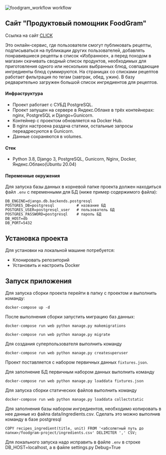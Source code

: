 ![foodgram_workflow workflow](https://github.com/kudinov-prog/foodgram-project/workflows/foodgram_workflow%20workflow/badge.svg)

## Сайт "Продуктовый помощник FoodGram"

Ссылка на сайт [CLICK](https://foodbook.tk/ "Продуктовый помощник")

Это онлайн-сервис, где пользователи смогут публиковать рецепты, подписываться на публикации других пользователей, добавлять понравившиеся рецепты в список «Избранное», а перед походом в магазин скачивать сводный список продуктов, необходимых для приготовления одного или нескольких выбранных блюд, совпадающие ингредиенты блюд суммируются. На страницах со списками рецептов работает фильтрация по тегам (завтрак, обед, ужин). В базу редварительно загружен большой список ингредиентов для рецептов.

#### Инфраструктура
* Проект работает с СУБД PostgreSQL.
* Проект запущен на сервере в Яндекс.Облаке в трёх контейнерах: nginx, PostgreSQL и Django+Gunicorn.
* Контейнер с проектом обновляется на Docker Hub.
* В nginx настроена раздача статики, остальные запросы переадресуются в Gunicorn.
* Данные сохраняются в volumes.

#### Стек
* Python 3.8, Django 3, PostgreSQL, Gunicorn, Nginx, Docker, Яндекс.Облако(Ubuntu 20.04)

#### Переменные окружения

Для запуска базы данных в корневой папке проекта должен находиться файл 
`.env` с переменными для БД (ниже пример содержимого файла):

```
DB_ENGINE=django.db.backends.postgresql
POSTGRES_DB=postgresql          # название БД
POSTGRES_USER=postgresql_user   # пользователь БД
POSTGRES_PASSWORD=postgresql    # пароль БД
DB_HOST=db
DB_PORT=5432

```

## Установка проекта
Для установки на локальной машине потребуется:
* Клонировать репозиторий
* Установить и настроить Docker

## Запуск приложения
Для запуска сборки проекта перейти в папку с проектом и выполнить
команду:

```
docker-compose up -d
```

После выполнения сборки запустить миграцию баз данных:

```
docker-compose run web python manage.py makemigrations

docker-compose run web python manage.py migrate
```

Для создания суперпользователя выполнить команду 

```
docker-compose run web python manage.py createsuperuser
```

Проект поставляется с набором первичных данных `fixtures.json`.

Для заполнение БД первичным набором данных выполнить команду

```
docker-compose run web python manage.py loaddata fixtures.json
```

Для запуска сборки статических файлов выполнить команду

```
docker-compose run web python manage.py loaddata collectstatic
```

Для заполнения базы набором ингредиентов, необходимо копировать в нее данные из файла data/ingredients.csv. Сделать это можно выполнив команду в базе postgresql

```
COPY recipes_ingredient(title, unit) FROM '<абсолютный путь до папки>/foodgram-project/ingredients.csv' DELIMITER ',' CSV;
```

Для локального запуска надо исправить в файле `.env` в строке DB_HOST=localhost, а в файле settings.py Debug=True
